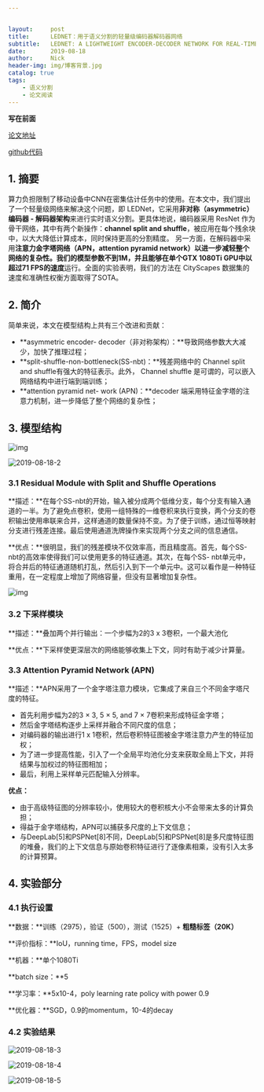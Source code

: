 ```yaml
---


layout:     post
title:      LEDNET：用于语义分割的轻量级编码器解码器网络
subtitle:   LEDNET: A LIGHTWEIGHT ENCODER-DECODER NETWORK FOR REAL-TIME SEMANTIC SEGMENTATION
date:       2019-08-18
author:     Nick
header-img: img/博客背景.jpg
catalog: true
tags:
    - 语义分割
    - 论文阅读
---
```


**写在前面**

[论文地址](https://arxiv.org/abs/1905.02423)

[github代码](https://github.com/xiaoyufenfei/LEDNet#Resuming-training-if-decoder-part-broken)

## 1.  摘要

算力负担限制了移动设备中CNN在密集估计任务中的使用。在本文中，我们提出了一个轻量级网络来解决这个问题，即 LEDNet，它采用**非对称（asymmetric）编码器 - 解码器架构**来进行实时语义分割。更具体地说，编码器采用 ResNet 作为骨干网络，其中有两个新操作：**channel split and shuffle**，被应用在每个残余块中，以大大降低计算成本，同时保持更高的分割精度。 另一方面，在解码器中采用**注意力金字塔网络（APN，attention pyramid network）**以进一步减轻整个网络的复杂性。我们的模型参数不到1M，并且能够在**单个GTX 1080Ti GPU中以超过71 FPS的速度**运行。全面的实验表明，我们的方法在 CityScapes 数据集的速度和准确性权衡方面取得了SOTA。

## 2. 简介

简单来说，本文在模型结构上共有三个改进和贡献：

* **asymmetric encoder- decoder（非对称架构）：**导致网络参数大大减少，加快了推理过程；
* **split-shuffle-non-bottleneck(SS-nbt)：**残差网络中的 Channel split and shuffle有强大的特征表示。此外， Channel shuffle 是可谓的，可以嵌入网络结构中进行端到端训练；
* **attention pyramid net- work (APN)：**decoder 端采用特征金字塔的注意力机制，进一步降低了整个网络的复杂性；

## 3. 模型结构

![img](C:\Users\CV\Documents\GitHub\niecongchong.github.io\img\2019-08-18-1.png)

![2019-08-18-2](C:\Users\CV\Documents\GitHub\niecongchong.github.io\img\2019-08-18-2.png)

### 3.1 Residual Module with Split and Shuffle Operations
**描述：**在每个SS-nbt的开始，输入被分成两个低维分支，每个分支有输入通道的一半。为了避免点卷积，使用一组特殊的一维卷积来执行变换，两个分支的卷积输出使用串联来合并，这样通道的数量保持不变。为了便于训练，通过恒等映射分支进行残差连接。最后使用通道洗牌操作来实现两个分支之间的信息通信。

**优点：**很明显，我们的残差模块不仅效率高，而且精度高。首先，每个SS-nbt的高效率使得我们可以使用更多的特征通道。其次，在每个SS- nbt单元中，将合并后的特征通道随机打乱，然后引入到下一个单元中。这可以看作是一种特征重用，在一定程度上增加了网络容量，但没有显著增加复杂性。

![img](C:\Users\CV\Documents\GitHub\niecongchong.github.io\img\2019-08-18-6.png)

### 3.2  下采样模块

**描述：**叠加两个并行输出：一个步幅为2的3 x 3卷积，一个最大池化

**优点：**下采样使更深层次的网络能够收集上下文，同时有助于减少计算量。

### 3.3 Attention Pyramid Network (APN)

**描述：**APN采用了一个金字塔注意力模块，它集成了来自三个不同金字塔尺度的特征。

* 首先利用步幅为2的3 × 3, 5 × 5, and 7 × 7卷积来形成特征金字塔；
* 然后金字塔结构逐步上采样并融合不同尺度的信息；
* 对编码器的输出进行1 x 1卷积，然后卷积特征图被金字塔注意力产生的特征加权；
* 为了进一步提高性能，引入了一个全局平均池化分支来获取全局上下文，并将结果与加权过的特征图相加；
* 最后，利用上采样单元匹配输入分辨率。

**优点：**

* 由于高级特征图的分辨率较小，使用较大的卷积核大小不会带来太多的计算负担；
* 得益于金字塔结构，APN可以捕获多尺度的上下文信息；
* 与DeepLab[5]和PSPNet[8]不同，DeepLab[5]和PSPNet[8]是多尺度特征图的堆叠，我们的上下文信息与原始卷积特征进行了逐像素相乘，没有引入太多的计算预算。

## 4. 实验部分

### 4.1 执行设置

**数据：**训练（2975），验证（500），测试（1525）+ **粗糙标签（20K）**

**评价指标：**IoU，running time，FPS，model size

**机器：**单个1080Ti

**batch size：**5

**学习率：**5x10-4，poly learning rate policy with power 0.9

**优化器：**SGD，0.9的momentum，10-4的decay

### 4.2 实验结果

![2019-08-18-3](C:\Users\CV\Documents\GitHub\niecongchong.github.io\img\2019-08-18-3.png)

![2019-08-18-4](C:\Users\CV\Documents\GitHub\niecongchong.github.io\img\2019-08-18-4.png)

![2019-08-18-5](C:\Users\CV\Documents\GitHub\niecongchong.github.io\img\2019-08-18-5.png)